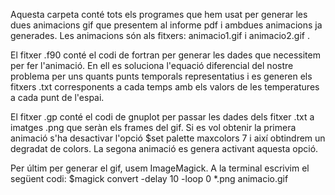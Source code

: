 
Aquesta carpeta conté tots els programes que hem usat per generar les dues animacions gif que presentem al informe pdf i ambdues animacions ja generades.
Les animacions són als fitxers: animacio1.gif i animacio2.gif .

El fitxer .f90 conté el codi de fortran per generar les dades que necessitem per fer l'animació. 
En ell es soluciona l'equació diferencial del nostre problema per uns quants punts temporals representatius i es generen els fitxers .txt corresponents a cada temps amb els valors de les temperatures a cada punt de l'espai. 

El fitxer .gp conté el codi de gnuplot per passar les dades dels fitxer .txt a imatges .png que seràn els frames del gif. 
Si es vol obtenir la primera animació s'ha desactivar l'opció $set palette maxcolors 7 i així obtindrem un degradat de colors. 
La segona animació es genera activant aquesta opció.

Per últim per generar el gif, usem ImageMagick. A la terminal escrivim el següent codi:
$magick convert -delay 10 -loop 0 *.png animacio.gif


